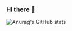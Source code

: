 ### Hi there 👋

![Anurag's GitHub stats](https://github-readme-repo.vercel.app/api?username=devbiel1&theme=midnight-purple&show_icons=true) 
